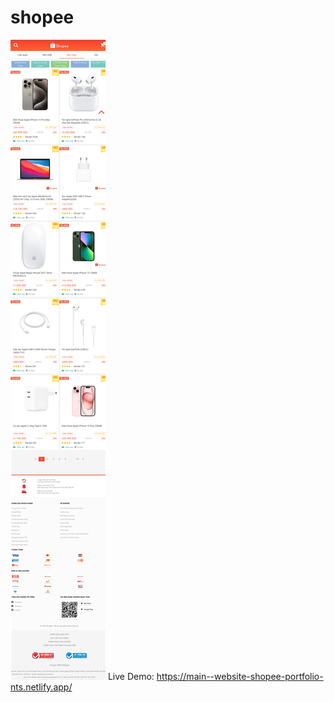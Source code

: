 # shopee

![alt text](shopee.png)
Live Demo:
https://main--website-shopee-portfolio-nts.netlify.app/